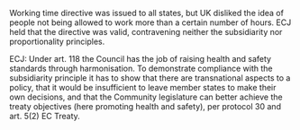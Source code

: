 Working time directive was issued to all states, but UK disliked the idea of people not being allowed to work more than a certain number of hours. ECJ held that the directive was valid, contravening neither the subsidiarity nor proportionality principles. 

ECJ: Under art. 118 the Council has the job of raising health and safety standards through harmonisation. To demonstrate compliance with the subsidiarity principle it has to show that there are transnational aspects to a policy, that it would be insufficient to leave member states to make their own decisions, and that the Community legislature can better achieve the treaty objectives (here promoting health and safety), per protocol 30 and art. 5(2) EC Treaty.